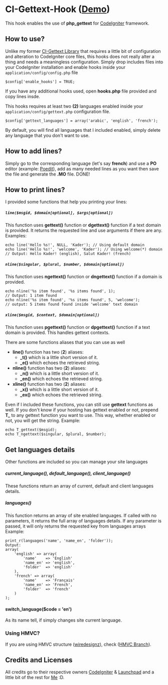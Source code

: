 # CI-Gettext-Hook ([Demo](http://demo.ianhub.net/codeigniter/gettext/))
This hook enables the use of __php_gettext__ for [CodeIgniter](https://www.codeigniter.com/) framework.
## How to use?
Unlike my former [CI-Gettext Library](https://github.com/bkader/ci-gettext) that requires a little bit of configuration and alteration to CodeIgniter core files, this hooks does not really alter a thing and needs a meaningless configuration.
Simply drop includes files into your CodeIgniter installation and enable hooks inside your `application/config/config.php` file

    $config['enable_hooks'] = TRUE;
If you have any additional hooks used, open __hooks.php__ file provided and copy lines insde.

This hooks requires at least two __(2)__ languages enabled inside your `application/config/gettext.php` configuration file.

    $config['gettext_languages'] = array('arabic', 'english', 'french');
By default, you will find all languages that I included enabled, simply delete any language that you don't want to use.
## How to add lines?
Simply go to the corresponding language (let's say __french__) and use a __PO__ editor (example: [Poedit](https://poedit.net/)), add as many needed lines as you want then save the file and generate the __.MO__ file. DONE!
## How to print lines?
I provided some functions that help you printing your lines:

##### `line($msgid, $domain[optional], $args[optional])`
This function uses __gettext()__ function or __dgettext()__ function if a text domain is provided. It returns the requested line and use arguments if there are any. Examples:

    echo line('Hello %s!', NULL, 'Kader'); // Using default domain
    echo line('Hello %s!', 'welcome', 'Kader'); // Using welcome(*) domain
    // Output: Hello Kader! (english), Salut Kader! (french)

##### `nline($singular, $plural, $number, $domain[optional])`
This function uses __ngettext()__ function or __dngettext()__ function if a domain is provided.

    echo nline('%s item found', '%s items found', 1);
    // Output: 1 item found
    echo nline('%s item found', '%s items found', 5, 'welcome');
    // output: 5 items found found inside 'welcome' text domain

##### `xline($msgid, $context, $domain[optional])`
This function uses __pgettext()__ function or __dpgettext()__ function if a text domain is provided. This handles gettext contexts.

There are some functions aliases that you can use as well
- __line()__ function has two (__2__) aliases:
    - **_t()** which is a little short version of it.
    - **_e()** which echoes the retrieved string.
- __nline()__ function has two (__2__) aliases:
    - **_n()** which is a little short version of it.
    - **_en()** which echoes the retrieved string.
- __xline()__ function has two (__2__) aliases:
    - **_x()** which is a little short version of it.
    - **_ex()** which echoes the retrieved string.

Even if I included these functions, you can still use __gettext__ functions as well. If you don't know if your hosting has gettext enabled or not, prepend **T_** to any gettext function you want to use. This way, whether enabled or not, you will get the string. Example:

    echo T_gettext($msgid);
    echo T_ngettext($singular, $plural, $number);

## Get languages details
Other functions are included so you can manage your site languages
##### current_language(), default_language(), client_language()
These functions return an array of current, default and client languages details.
##### languages()
This function returns an array of site enabled languages. If called with no parameters, it returns the full array of languages details. If any parameter is passed, it will only returns the requested key from languages arrays
Example:

    print_r(languages('name', 'name_en', 'folder'));
    Output:
    array(
        'english' => array(
            'name'    => 'English'
            'name_en' => 'english',
            'folder'  => 'english'
        ),
        'french' => array(
            'name'    => 'Français'
            'name_en' => 'French',
            'folder'  => 'french'
        )
    );
#### switch_language($code = 'en')
As its name tell, if simply changes site current language.

### Using HMVC?
If you are using HMVC structure ([wiredesignz](https://bitbucket.org/wiredesignz/codeigniter-modular-extensions-hmvc)), check ([HMVC Branch](https://github.com/bkader/ci-gettext-hook/tree/hmvc)).

## Credits and Licenses
All credits go to their respective owners [CodeIgniter](http://www.codeigniter.com/) & [Launchpad](https://launchpad.net/php-gettext/) and a little bit of the rest for [Me](https://github.com/bkader/) :D.
